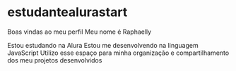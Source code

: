 # estudantealurastart
Boas vindas ao meu perfil 
Meu nome é Raphaelly

Estou estudando na Alura
Estou me desenvolvendo na linguagem JavaScript
Utilizo esse espaço para minha organização e compartilhamento dos meu projetos desenvolvidos
